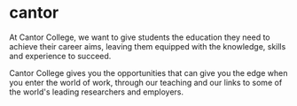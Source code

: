 # cantor

At Cantor College, we want to give students the education they need to achieve their career aims, leaving them equipped with the knowledge, skills and experience to succeed.

Cantor College gives you the opportunities that can give you the edge when you enter the world of work, through our teaching and our links to some of the world's leading researchers and employers.
